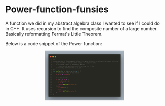 # Power-function-funsies
A function we did in my abstract algebra class I wanted to see if I could do in C++. 
It uses recursion to find the composite number of a large number. Basically reformatting Fermat's Little Theorem. 

Below is a code snippet of the Power function:

<img style="width: 50%; display: block; margin-left: auto; margin-right: auto;" src="/images/myPowFunc.png" alt="Code snippet of Power function"/>

